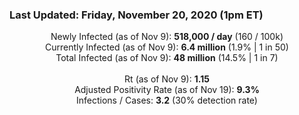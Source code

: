 ### Last Updated: Friday, November 20, 2020 (1pm ET)
<p align="center">
Newly Infected (as of Nov 9): <b>518,000 / day</b> 
(160 / 100k)<br>
Currently Infected (as of Nov 9): <b>6.4 million</b> 
(1.9% | 1 in 50)<br>
Total Infected (as of Nov 9): <b>48 million</b> 
(14.5% | 1 in 7)<br>
<br>
Rt (as of Nov 9): <b>1.15</b><br>
Adjusted Positivity Rate (as of Nov 19): <b>9.3%</b><br>
Infections / Cases: <b>3.2</b> (30% detection rate)</p>